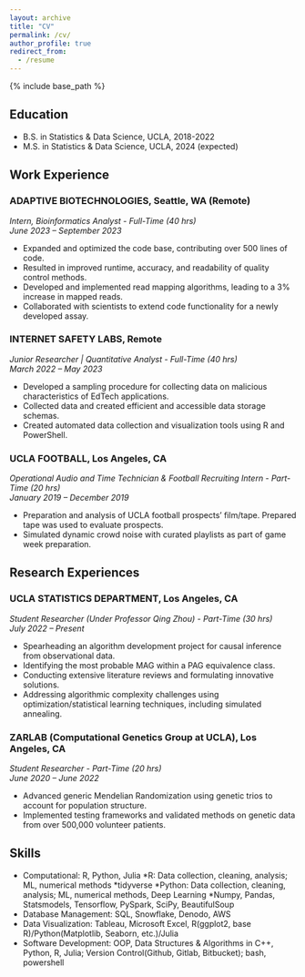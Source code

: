 ```yaml
---
layout: archive
title: "CV"
permalink: /cv/
author_profile: true
redirect_from:
  - /resume
---
```


{% include base_path %}

## Education

* B.S. in Statistics & Data Science, UCLA, 2018-2022
* M.S. in Statistics & Data Science, UCLA, 2024 (expected)

## Work Experience

### ADAPTIVE BIOTECHNOLOGIES, Seattle, WA (Remote)
*Intern, Bioinformatics Analyst - Full-Time (40 hrs)*  
*June 2023 – September 2023*

- Expanded and optimized the code base, contributing over 500 lines of code.
- Resulted in improved runtime, accuracy, and readability of quality control methods.
- Developed and implemented read mapping algorithms, leading to a 3% increase in mapped reads.
- Collaborated with scientists to extend code functionality for a newly developed assay.

### INTERNET SAFETY LABS, Remote
*Junior Researcher | Quantitative Analyst - Full-Time (40 hrs)*  
*March 2022 – May 2023*

- Developed a sampling procedure for collecting data on malicious characteristics of EdTech applications.
- Collected data and created efficient and accessible data storage schemas.
- Created automated data collection and visualization tools using R and PowerShell.

### UCLA FOOTBALL, Los Angeles, CA
*Operational Audio and Time Technician & Football Recruiting Intern - Part-Time (20 hrs)*  
*January 2019 – December 2019*

- Preparation and analysis of UCLA football prospects’ film/tape. Prepared tape was used to evaluate prospects.
- Simulated dynamic crowd noise with curated playlists as part of game week preparation.

## Research Experiences

### UCLA STATISTICS DEPARTMENT, Los Angeles, CA
*Student Researcher (Under Professor Qing Zhou) - Part-Time (30 hrs)*  
*July 2022 – Present*

- Spearheading an algorithm development project for causal inference from observational data.
- Identifying the most probable MAG within a PAG equivalence class.
- Conducting extensive literature reviews and formulating innovative solutions.
- Addressing algorithmic complexity challenges using optimization/statistical learning techniques, including simulated annealing.

### ZARLAB (Computational Genetics Group at UCLA), Los Angeles, CA
*Student Researcher - Part-Time (20 hrs)*  
*June 2020 – June 2022*

- Advanced generic Mendelian Randomization using genetic trios to account for population structure.
- Implemented testing frameworks and validated methods on genetic data from over 500,000 volunteer patients.

## Skills

* Computational: R, Python, Julia
  *R: Data collection, cleaning, analysis; ML, numerical methods
    *tidyverse 
  *Python: Data collection, cleaning, analysis; ML, numerical methods, Deep Learning
    *Numpy, Pandas, Statsmodels, Tensorflow, PySpark, SciPy, BeautifulSoup
* Database Management: SQL, Snowflake, Denodo, AWS
* Data Visualization: Tableau,  Microsoft Excel, R(ggplot2, base R)/Python(Matplotlib, Seaborn, etc.)/Julia
* Software Development: OOP, Data Structures & Algorithms in C++, Python, R, Julia; Version Control(Github, Gitlab, Bitbucket); bash, powershell

